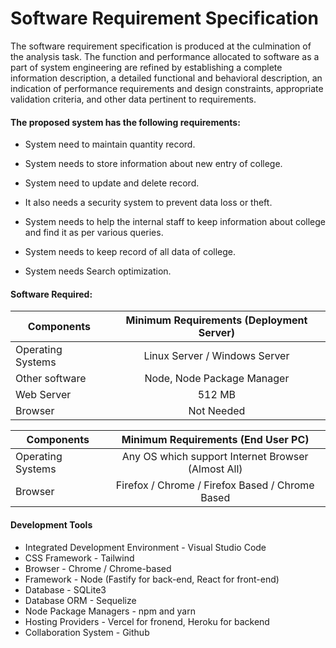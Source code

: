 # Software Requirement Specification

The software requirement specification is produced at the culmination of the analysis task. The function and performance allocated to software as a part of system engineering are refined by establishing a complete information description, a detailed functional and behavioral description, an indication of performance requirements and design constraints, appropriate validation criteria, and other data pertinent to requirements.

#### The proposed system has the following requirements:

- System need to maintain quantity record.

- System needs to store information about new entry of college.

- System need to update and delete record.

- It also needs a security system to prevent data loss or theft.

- System needs to help the internal staff to keep information about college and find it as per various queries.

- System needs to keep record of all data of college.

- System needs Search optimization.

#### Software Required:

| Components        | Minimum Requirements (Deployment Server) |
| ----------------- |:----------------------------------------:|
| Operating Systems | Linux Server / Windows Server            |
| Other software    | Node, Node Package Manager               |
| Web Server        | 512 MB                                   |
| Browser           | Not Needed                               |

| Components        | Minimum Requirements (End User PC)                 |
| ----------------- |:--------------------------------------------------:|
| Operating Systems | Any OS which support Internet Browser (Almost All) |
| Browser           | Firefox / Chrome / Firefox Based / Chrome Based    |

#### Development Tools

- Integrated Development Environment - Visual Studio Code
- CSS Framework - Tailwind
- Browser - Chrome / Chrome-based
- Framework - Node (Fastify for back-end, React for front-end)
- Database - SQLite3
- Database ORM - Sequelize
- Node Package Managers - npm and yarn
- Hosting Providers - Vercel for fronend, Heroku for backend
- Collaboration System - Github
